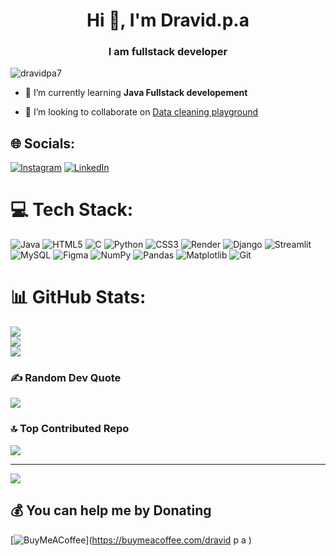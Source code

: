 <h1 align="center">Hi 👋, I'm Dravid.p.a</h1>
<h3 align="center">I am fullstack developer</h3>

<p align="left"> <img src="https://komarev.com/ghpvc/?username=dravidpa7&label=Profile%20views&color=0e75b6&style=flat" alt="dravidpa7" /> </p>

- 🌱 I’m currently learning **Java Fullstack developement**

- 👯 I’m looking to collaborate on [Data cleaning playground](https://datacleaning-playground.onrender.com/)

## 🌐 Socials:
[![Instagram](https://img.shields.io/badge/Instagram-%23E4405F.svg?logo=Instagram&logoColor=white)](https://instagram.com/dravid.p.a_) [![LinkedIn](https://img.shields.io/badge/LinkedIn-%230077B5.svg?logo=linkedin&logoColor=white)](https://linkedin.com/in/dravid-p-a-) 

# 💻 Tech Stack:
![Java](https://img.shields.io/badge/java-%23ED8B00.svg?style=for-the-badge&logo=openjdk&logoColor=white) ![HTML5](https://img.shields.io/badge/html5-%23E34F26.svg?style=for-the-badge&logo=html5&logoColor=white) ![C](https://img.shields.io/badge/c-%2300599C.svg?style=for-the-badge&logo=c&logoColor=white) ![Python](https://img.shields.io/badge/python-3670A0?style=for-the-badge&logo=python&logoColor=ffdd54) ![CSS3](https://img.shields.io/badge/css3-%231572B6.svg?style=for-the-badge&logo=css3&logoColor=white) ![Render](https://img.shields.io/badge/Render-%46E3B7.svg?style=for-the-badge&logo=render&logoColor=white) ![Django](https://img.shields.io/badge/django-%23092E20.svg?style=for-the-badge&logo=django&logoColor=white) ![Streamlit](https://img.shields.io/badge/Streamlit-%23FE4B4B.svg?style=for-the-badge&logo=streamlit&logoColor=white) ![MySQL](https://img.shields.io/badge/mysql-4479A1.svg?style=for-the-badge&logo=mysql&logoColor=white) ![Figma](https://img.shields.io/badge/figma-%23F24E1E.svg?style=for-the-badge&logo=figma&logoColor=white) ![NumPy](https://img.shields.io/badge/numpy-%23013243.svg?style=for-the-badge&logo=numpy&logoColor=white) ![Pandas](https://img.shields.io/badge/pandas-%23150458.svg?style=for-the-badge&logo=pandas&logoColor=white) ![Matplotlib](https://img.shields.io/badge/Matplotlib-%23ffffff.svg?style=for-the-badge&logo=Matplotlib&logoColor=black) ![Git](https://img.shields.io/badge/git-%23F05033.svg?style=for-the-badge&logo=git&logoColor=white)
# 📊 GitHub Stats:
![](https://github-readme-stats.vercel.app/api?username=dravidpa7&theme=dark&hide_border=false&include_all_commits=true&count_private=true)<br/>
![](https://github-readme-streak-stats.herokuapp.com/?user=dravidpa7&theme=dark&hide_border=false)<br/>
![](https://github-readme-stats.vercel.app/api/top-langs/?username=dravidpa7&theme=dark&hide_border=false&include_all_commits=true&count_private=true&layout=compact)

### ✍️ Random Dev Quote
![](https://quotes-github-readme.vercel.app/api?type=horizontal&theme=dark)

### 🔝 Top Contributed Repo
![](https://github-contributor-stats.vercel.app/api?username=dravidpa7&limit=5&theme=dark&combine_all_yearly_contributions=true)

---
[![](https://visitcount.itsvg.in/api?id=dravidpa7&icon=0&color=0)](https://visitcount.itsvg.in)

  ## 💰 You can help me by Donating
  [![BuyMeACoffee](https://img.shields.io/badge/Buy%20Me%20a%20Coffee-ffdd00?style=for-the-badge&logo=buy-me-a-coffee&logoColor=black)](https://buymeacoffee.com/dravid p a ) 

  
<!-- Proudly created with GPRM ( https://gprm.itsvg.in ) -->
